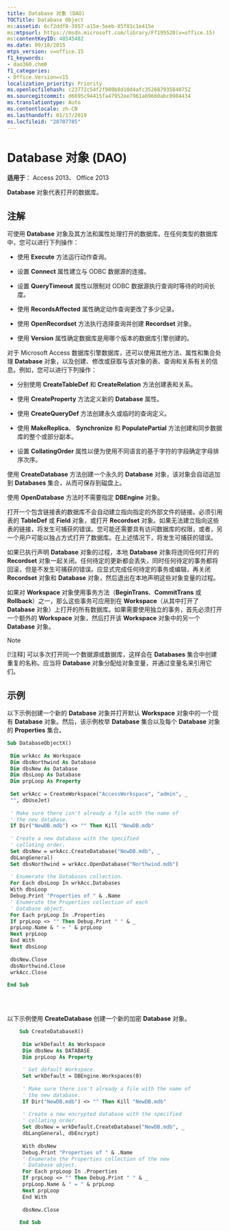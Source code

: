 ```yaml
---
title: Database 对象 (DAO)
TOCTitle: Database Object
ms:assetid: 6cf2ddf8-3957-a15e-5eeb-85f81c1e415e
ms:mtpsurl: https://msdn.microsoft.com/library/Ff195520(v=office.15)
ms:contentKeyID: 48545482
ms.date: 09/18/2015
mtps_version: v=office.15
f1_keywords:
- dao360.chm0
f1_categories:
- Office.Version=v15
localization_priority: Priority
ms.openlocfilehash: c23772c54f2f980b8d10d4afc352687935840752
ms.sourcegitcommit: d6695c94415fa47952ee7961a69660abc0904434
ms.translationtype: Auto
ms.contentlocale: zh-CN
ms.lasthandoff: 01/17/2019
ms.locfileid: "28707785"
---
```

# <a name="database-object-dao"></a>Database 对象 (DAO)

**适用于**： Access 2013、 Office 2013

**Database** 对象代表打开的数据库。

## <a name="remarks"></a>注解

可使用 **Database** 对象及其方法和属性处理打开的数据库。在任何类型的数据库中，您可以进行下列操作：

  - 使用 **Execute** 方法运行动作查询。

  - 设置 **Connect** 属性建立与 ODBC 数据源的连接。

  - 设置 **QueryTimeout** 属性以限制对 ODBC 数据源执行查询时等待的时间长度。

  - 使用 **RecordsAffected** 属性确定动作查询更改了多少记录。

  - 使用 **OpenRecordset** 方法执行选择查询并创建 **Recordset** 对象。

  - 使用 **Version** 属性确定数据库是用哪个版本的数据库引擎创建的。

对于 Microsoft Access 数据库引擎数据库，还可以使用其他方法、属性和集合处理 **Database** 对象，以及创建、修改或获取与该对象的表、查询和关系有关的信息。例如，您可以进行下列操作：

  - 分别使用 **CreateTableDef** 和 **CreateRelation** 方法创建表和关系。

  - 使用 **CreateProperty** 方法定义新的 **Database** 属性。

  - 使用 **CreateQueryDef** 方法创建永久或临时的查询定义。

  - 使用 **MakeReplica**、 **Synchronize** 和 **PopulatePartial** 方法创建和同步数据库的整个或部分副本。

  - 设置 **CollatingOrder** 属性以便为使用不同语言的基于字符的字段确定字母排序次序。

使用 **CreateDatabase** 方法创建一个永久的 **Database** 对象，该对象会自动追加到 **Databases** 集合，从而可保存到磁盘上。

使用 **OpenDatabase** 方法时不需要指定 **DBEngine** 对象。

打开一个包含链接表的数据库不会自动建立指向指定的外部文件的链接。必须引用表的 **TableDef** 或 **Field** 对象，或打开 **Recordset** 对象。如果无法建立指向这些表的链接，将发生可捕获的错误。您可能还需要具有访问数据库的权限，或者，另一个用户可能以独占方式打开了数据库。在上述情况下，将发生可捕获的错误。

如果已执行声明 **Database** 对象的过程，本地 **Database** 对象将连同任何打开的 **Recordset** 对象一起关闭。任何待定的更新都会丢失，同时任何待定的事务都将回滚，但是不发生可捕获的错误。应显式完成任何待定的事务或编辑，再关闭 **Recordset** 对象和 **Database** 对象，然后退出在本地声明这些对象变量的过程。

如果对 **Workspace** 对象使用事务方法（**BeginTrans**、**CommitTrans** 或 **Rollback**）之一，那么这些事务可应用到在 **Workspace**（从其中打开了 **Database** 对象）上打开的所有数据库。如果需要使用独立的事务，首先必须打开一个额外的 **Workspace** 对象，然后打开该 **Workspace** 对象中的另一个 **Database** 对象。


> [!NOTE]
> [!注释] 可以多次打开同一个数据源或数据库，这样会在 **Databases** 集合中创建重复的名称。应当将 **Database** 对象分配给对象变量，并通过变量名来引用它们。



## <a name="example"></a>示例

以下示例创建一个新的 **Database** 对象并打开默认 **Workspace** 对象中的一个现有 **Database** 对象。然后，该示例枚举 **Database** 集合以及每个 **Database** 对象的 **Properties** 集合。

```vb 
Sub DatabaseObjectX() 
 
 Dim wrkAcc As Workspace 
 Dim dbsNorthwind As Database 
 Dim dbsNew As Database 
 Dim dbsLoop As Database 
 Dim prpLoop As Property 
 
 Set wrkAcc = CreateWorkspace("AccessWorkspace", "admin", _ 
 "", dbUseJet) 
 
 ' Make sure there isn't already a file with the name of 
 ' the new database. 
 If Dir("NewDB.mdb") <> "" Then Kill "NewDB.mdb" 
 
 ' Create a new database with the specified 
 ' collating order. 
 Set dbsNew = wrkAcc.CreateDatabase("NewDB.mdb", _ 
 dbLangGeneral) 
 Set dbsNorthwind = wrkAcc.OpenDatabase("Northwind.mdb") 
 
 ' Enumerate the Databases collection. 
 For Each dbsLoop In wrkAcc.Databases 
 With dbsLoop 
 Debug.Print "Properties of " & .Name 
 ' Enumerate the Properties collection of each 
 ' Database object. 
 For Each prpLoop In .Properties 
 If prpLoop <> "" Then Debug.Print " " & _ 
 prpLoop.Name & " = " & prpLoop 
 Next prpLoop 
 End With 
 Next dbsLoop 
 
 dbsNew.Close 
 dbsNorthwind.Close 
 wrkAcc.Close 
 
End Sub 
 
```

<br/>

以下示例使用 **CreateDatabase** 创建一个新的加密 **Database** 对象。

```vb
    Sub CreateDatabaseX() 
     
     Dim wrkDefault As Workspace 
     Dim dbsNew As DATABASE 
     Dim prpLoop As Property 
     
     ' Get default Workspace. 
     Set wrkDefault = DBEngine.Workspaces(0) 
     
     ' Make sure there isn't already a file with the name of 
     ' the new database. 
     If Dir("NewDB.mdb") <> "" Then Kill "NewDB.mdb" 
     
     ' Create a new encrypted database with the specified 
     ' collating order. 
     Set dbsNew = wrkDefault.CreateDatabase("NewDB.mdb", _ 
     dbLangGeneral, dbEncrypt) 
     
     With dbsNew 
     Debug.Print "Properties of " & .Name 
     ' Enumerate the Properties collection of the new 
     ' Database object. 
     For Each prpLoop In .Properties 
     If prpLoop <> "" Then Debug.Print " " & _ 
     prpLoop.Name & " = " & prpLoop 
     Next prpLoop 
     End With 
     
     dbsNew.Close 
     
    End Sub
```
